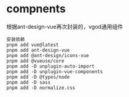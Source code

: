 # compnents
根据ant-design-vue再次封装的，vgod通用组件

```shell
安装依赖
pnpm add vue@latest
pnpm add ant-design-vue
pnpm add @ant-design/icons-vue
pnpm add @vueuse/core
pnpm add -D unplugin-auto-import
pnpm add -D unplugin-vue-components
pnpm add -D @types/node
pnpm add -D sass
pnpm add -D normalize.css
```